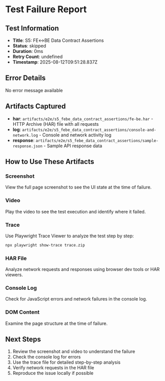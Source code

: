 # Test Failure Report

## Test Information
- **Title**: S5: FE↔BE Data Contract Assertions
- **Status**: skipped
- **Duration**: 0ms
- **Retry Count**: undefined
- **Timestamp**: 2025-08-12T09:51:28.837Z

## Error Details
No error message available

## Artifacts Captured
- **har**: `artifacts/e2e/s5_febe_data_contract_assertions/fe-be.har` - HTTP Archive (HAR) file with all requests
- **log**: `artifacts/e2e/s5_febe_data_contract_assertions/console-and-network.log` - Console and network activity log
- **response**: `artifacts/e2e/s5_febe_data_contract_assertions/sample-response.json` - Sample API response data

## How to Use These Artifacts

### Screenshot
View the full page screenshot to see the UI state at the time of failure.

### Video
Play the video to see the test execution and identify where it failed.

### Trace
Use Playwright Trace Viewer to analyze the test step by step:
```bash
npx playwright show-trace trace.zip
```

### HAR File
Analyze network requests and responses using browser dev tools or HAR viewers.

### Console Log
Check for JavaScript errors and network failures in the console log.

### DOM Content
Examine the page structure at the time of failure.

## Next Steps
1. Review the screenshot and video to understand the failure
2. Check the console log for errors
3. Use the trace file for detailed step-by-step analysis
4. Verify network requests in the HAR file
5. Reproduce the issue locally if possible
